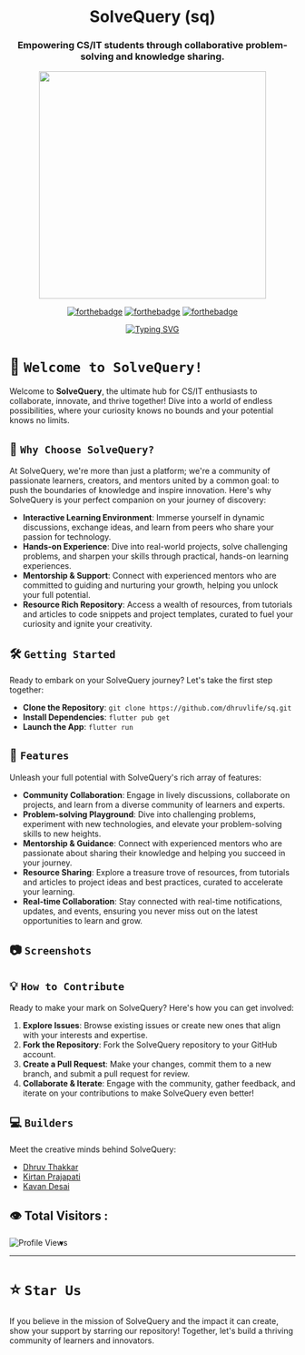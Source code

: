 <div align="center"> 

# SolveQuery (sq)

### Empowering CS/IT students through collaborative problem-solving and knowledge sharing.
 

<p align="center">
<img  width="400" height="400" src="https://github.com/dhruvlife/sq/blob/main/assets/logos/logo.gif">
</p>

  
[![forthebadge](https://forthebadge.com/images/badges/built-by-developers.svg)](https://github.com/dhruvlife/sq) 
[![forthebadge](https://forthebadge.com/images/badges/built-with-love.svg)](https://github.com/dhruvlife/sq) 
[![forthebadge](https://forthebadge.com/images/badges/built-for-android.svg)](https://github.com/dhruvlife/sq)
  
  
 [![Typing SVG](https://readme-typing-svg.demolab.com?font=Comic+Sans+MS&color=F72288&size=30&center=true&vCenter=true&width=650&height=80&lines=Welcome+to+SolveQuery;Unleash+Your+Potential;Join+the+Community)](https://github.com/dhruvlife/sq)
 
 
</div>


# 🚀 `Welcome to SolveQuery!`

Welcome to **SolveQuery**, the ultimate hub for CS/IT enthusiasts to collaborate, innovate, and thrive together! Dive into a world of endless possibilities, where your curiosity knows no bounds and your potential knows no limits.

## 🌟 `Why Choose SolveQuery?`

At SolveQuery, we're more than just a platform; we're a community of passionate learners, creators, and mentors united by a common goal: to push the boundaries of knowledge and inspire innovation. Here's why SolveQuery is your perfect companion on your journey of discovery:

- **Interactive Learning Environment**: Immerse yourself in dynamic discussions, exchange ideas, and learn from peers who share your passion for technology.
- **Hands-on Experience**: Dive into real-world projects, solve challenging problems, and sharpen your skills through practical, hands-on learning experiences.
- **Mentorship & Support**: Connect with experienced mentors who are committed to guiding and nurturing your growth, helping you unlock your full potential.
- **Resource Rich Repository**: Access a wealth of resources, from tutorials and articles to code snippets and project templates, curated to fuel your curiosity and ignite your creativity.

## 🛠️ `Getting Started`

Ready to embark on your SolveQuery journey? Let's take the first step together:

- **Clone the Repository**: `git clone https://github.com/dhruvlife/sq.git`
- **Install Dependencies**: `flutter pub get`
- **Launch the App**: `flutter run`

## 🌈 `Features`

Unleash your full potential with SolveQuery's rich array of features:

- **Community Collaboration**: Engage in lively discussions, collaborate on projects, and learn from a diverse community of learners and experts.
- **Problem-solving Playground**: Dive into challenging problems, experiment with new technologies, and elevate your problem-solving skills to new heights.
- **Mentorship & Guidance**: Connect with experienced mentors who are passionate about sharing their knowledge and helping you succeed in your journey.
- **Resource Sharing**: Explore a treasure trove of resources, from tutorials and articles to project ideas and best practices, curated to accelerate your learning.
- **Real-time Collaboration**: Stay connected with real-time notifications, updates, and events, ensuring you never miss out on the latest opportunities to learn and grow.

## 📷 `Screenshots`

<!--- Include relevant screenshots of your app here -->

## 💡 `How to Contribute`

Ready to make your mark on SolveQuery? Here's how you can get involved:

1. **Explore Issues**: Browse existing issues or create new ones that align with your interests and expertise.
2. **Fork the Repository**: Fork the SolveQuery repository to your GitHub account.
3. **Create a Pull Request**: Make your changes, commit them to a new branch, and submit a pull request for review.
4. **Collaborate & Iterate**: Engage with the community, gather feedback, and iterate on your contributions to make SolveQuery even better!

## 💻 `Builders`

Meet the creative minds behind SolveQuery:

- [Dhruv Thakkar](https://github.com/dhruvlife)
- [Kirtan Prajapati](https://github.com/kirtan-prajapati)
- [Kavan Desai](https://github.com/Kavannl)

  



## 👁️ Total Visitors : 

<img align="left" src="https://profile-counter.glitch.me/dhruvlife/count.svg" alt="Profile Views">


-
---


# ⭐️ `Star Us`

If you believe in the mission of SolveQuery and the impact it can create, show your support by starring our repository! Together, let's build a thriving community of learners and innovators.
